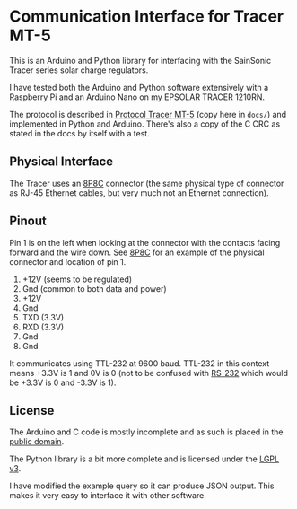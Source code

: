 Communication Interface for Tracer MT-5
=======================================

This is an Arduino and Python library for interfacing with the SainSonic Tracer
series solar charge regulators.

I have tested both the Arduino and Python software extensively with a Raspberry Pi and an Arduino Nano on my EPSOLAR TRACER 1210RN.

The protocol is described in [Protocol Tracer MT-5][tracer-doc] (copy here in
`docs/`) and implemented in Python and Arduino. There's also a copy of the C
CRC as stated in the docs by itself with a test.

Physical Interface
------------------

The Tracer uses an [8P8C][] connector (the same physical type of connector as
RJ-45 Ethernet cables, but very much not an Ethernet connection).

Pinout
------

Pin 1 is on the left when looking at the connector with the contacts facing
forward and the wire down. See [8P8C][] for an example of the physical
connector and location of pin 1.

1. +12V (seems to be regulated)
2. Gnd (common to both data and power)
3. +12V
4. Gnd
5. TXD (3.3V)
6. RXD (3.3V)
7. Gnd
8. Gnd

It communicates using TTL-232 at 9600 baud. TTL-232 in this context means +3.3V
is 1 and 0V is 0 (not to be confused with [RS-232][] which would be +3.3V is 0
and -3.3V is 1).

License
-------

The Arduino and C code is mostly incomplete and as such is placed in the
[public domain][].

The Python library is a bit more complete and is licensed under the [LGPL v3][LGPL].

I have modified the example query so it can produce JSON output. This makes it very easy to interface it with other software.       

[8P8C]: https://en.wikipedia.org/wiki/Modular_connector#8P8C
[RS-232]: https://en.wikipedia.org/wiki/RS-232#Voltage_levels
[tracer-doc]: https://dl.dropboxusercontent.com/s/ftb7lxmp9030u7b/Protocoll-Trcaer-MT-5%EF%BC%88111213%EF%BC%89%281%29.pdf?dl=1&token_hash=AAHvuNfsGRew40X7TqT7XzKpcc6WzkL92hEiv7ej-xv0pA
[public domain]: http://creativecommons.org/publicdomain/zero/1.0/
[LGPL]: https://www.gnu.org/licenses/lgpl.html

